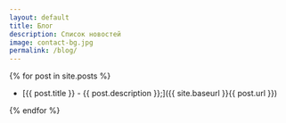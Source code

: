 ```yaml
---
layout: default
title: Блог
description: Список новостей
image: contact-bg.jpg
permalink: /blog/
---
```

{% for post in site.posts %}

  * [{{ post.title }} - {{ post.description }};]({{ site.baseurl }}{{ post.url }})
  
{% endfor %}
